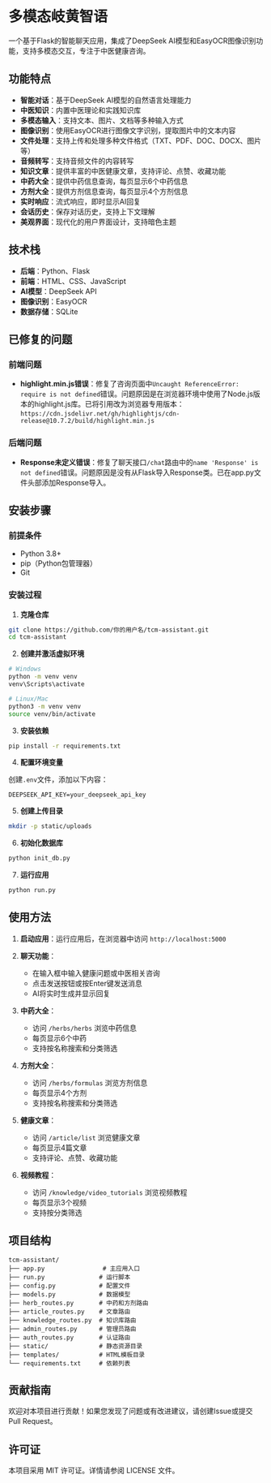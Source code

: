 # 多模态岐黄智语

一个基于Flask的智能聊天应用，集成了DeepSeek AI模型和EasyOCR图像识别功能，支持多模态交互，专注于中医健康咨询。

## 功能特点

- **智能对话**：基于DeepSeek AI模型的自然语言处理能力
- **中医知识**：内置中医理论和实践知识库
- **多模态输入**：支持文本、图片、文档等多种输入方式
- **图像识别**：使用EasyOCR进行图像文字识别，提取图片中的文本内容
- **文件处理**：支持上传和处理多种文件格式（TXT、PDF、DOC、DOCX、图片等）
- **音频转写**：支持音频文件的内容转写
- **知识文章**：提供丰富的中医健康文章，支持评论、点赞、收藏功能
- **中药大全**：提供中药信息查询，每页显示6个中药信息
- **方剂大全**：提供方剂信息查询，每页显示4个方剂信息
- **实时响应**：流式响应，即时显示AI回复
- **会话历史**：保存对话历史，支持上下文理解
- **美观界面**：现代化的用户界面设计，支持暗色主题

## 技术栈

- **后端**：Python、Flask
- **前端**：HTML、CSS、JavaScript
- **AI模型**：DeepSeek API
- **图像识别**：EasyOCR
- **数据存储**：SQLite

## 已修复的问题

### 前端问题
- **highlight.min.js错误**：修复了咨询页面中`Uncaught ReferenceError: require is not defined`错误。问题原因是在浏览器环境中使用了Node.js版本的highlight.js库。已将引用改为浏览器专用版本：`https://cdn.jsdelivr.net/gh/highlightjs/cdn-release@10.7.2/build/highlight.min.js`

### 后端问题
- **Response未定义错误**：修复了聊天接口`/chat`路由中的`name 'Response' is not defined`错误。问题原因是没有从Flask导入Response类。已在app.py文件头部添加Response导入。

## 安装步骤

### 前提条件

- Python 3.8+
- pip（Python包管理器）
- Git

### 安装过程

1. **克隆仓库**

```bash
git clone https://github.com/你的用户名/tcm-assistant.git
cd tcm-assistant
```

2. **创建并激活虚拟环境**

```bash
# Windows
python -m venv venv
venv\Scripts\activate

# Linux/Mac
python3 -m venv venv
source venv/bin/activate
```

3. **安装依赖**

```bash
pip install -r requirements.txt
```

4. **配置环境变量**

创建`.env`文件，添加以下内容：

```
DEEPSEEK_API_KEY=your_deepseek_api_key
```

5. **创建上传目录**

```bash
mkdir -p static/uploads
```

6. **初始化数据库**

```bash
python init_db.py
```

7. **运行应用**

```bash
python run.py
```

## 使用方法

1. **启动应用**：运行应用后，在浏览器中访问 `http://localhost:5000`

2. **聊天功能**：
   - 在输入框中输入健康问题或中医相关咨询
   - 点击发送按钮或按Enter键发送消息
   - AI将实时生成并显示回复

3. **中药大全**：
   - 访问 `/herbs/herbs` 浏览中药信息
   - 每页显示6个中药
   - 支持按名称搜索和分类筛选

4. **方剂大全**：
   - 访问 `/herbs/formulas` 浏览方剂信息
   - 每页显示4个方剂
   - 支持按名称搜索和分类筛选

5. **健康文章**：
   - 访问 `/article/list` 浏览健康文章
   - 每页显示4篇文章
   - 支持评论、点赞、收藏功能

6. **视频教程**：
   - 访问 `/knowledge/video_tutorials` 浏览视频教程
   - 每页显示3个视频
   - 支持按分类筛选

## 项目结构

```
tcm-assistant/
├── app.py                # 主应用入口
├── run.py               # 运行脚本
├── config.py            # 配置文件
├── models.py            # 数据模型
├── herb_routes.py       # 中药和方剂路由
├── article_routes.py    # 文章路由
├── knowledge_routes.py  # 知识库路由
├── admin_routes.py      # 管理员路由
├── auth_routes.py       # 认证路由
├── static/              # 静态资源目录
├── templates/           # HTML模板目录
└── requirements.txt     # 依赖列表
```

## 贡献指南

欢迎对本项目进行贡献！如果您发现了问题或有改进建议，请创建Issue或提交Pull Request。

## 许可证

本项目采用 MIT 许可证。详情请参阅 LICENSE 文件。